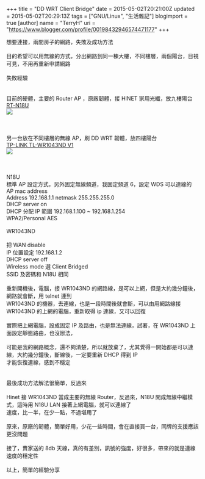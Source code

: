 +++
title = "DD WRT Client Bridge"
date = 2015-05-02T20:21:00Z
updated = 2015-05-02T20:29:13Z
tags = ["GNU/Linux", "生活雜記"]
blogimport = true 
[author]
	name = "TerryH"
	uri = "https://www.blogger.com/profile/00198432946574471177"
+++

想要連接，兩間房子的網路，失敗及成功方法<br /><br />目的希望可以用無線的方式，分出網路到同一棟大樓，不同樓層，兩個陽台，目視可見，不用再重新申請網路<br /><br />失敗經驗<br /><br /><br />目前的硬體，主要的 Router AP ，原廠韌體，接 HINET 家用光纖，放九樓陽台 <br /><a href="http://www.asus.com/tw/Networking/RTN18U/">RT-N18U</a><br /><img src="http://www.asus.com/media/global/products/JHORgaVSKoY9H7cG/P_setting_fff_1_90_end_500.png" /><br /><br /><br /><br />另一台放在不同樓層的無線 AP，刷 DD WRT 韌體，放四樓陽台<br /><a href="http://www.tp-link.tw/products/details/?categoryid=238&model=TL-WR1043ND+V1">TP-LINK TL-WR1043ND V1</a><br /><img src="http://www.tp-link.tw/resources/images/products/gallery/TL-WR1043ND-01_1_1.jpg" /><br /><br /><br /><br />N18U<br />標準 AP 設定方式，另外固定無線頻道，我固定頻道 6，設定 WDS 可以連線的 AP mac address  <br />Address 192.168.1.1 netmask 255.255.255.0 <br />DHCP server on<br />DHCP 分配 IP 範圍 192.168.1.100 ~ 192.168.1.254 <br />WPA2/Personal AES<br /><br />WR1043ND<br /><br />把 WAN disable<br />IP  位置設定 192.168.1.2<br />DHCP server off<br />Wireless mode 選 Client Bridged<br />SSID 及密碼和  N18U 相同 <br /><br />重新開機後，電腦，接 WR1043ND 的網路線，是可以上網，但是大約幾分鐘後，網路就會斷，用 telnet 連到<br />WR1043ND 的機器，去連線，也是一段時間後就會斷，可以由用網路線接 WR1043ND 的上網的電腦，重新取得 ip 連線，又可以回復<br /><br />實際把上網電腦，設成固定 IP 及路由，也是無法連線，試著，在 WR1043ND 上面設定靜態路由，也沒辦法，<br /><br />可能是我的網路概念，還不夠清楚，所以就放棄了，尤其覺得一開始都是可以連線，大約幾分鐘後，斷線後，一定要重新 DHCP 得到 IP<br />才能恢復連線，感到不穩定<br /><br /><br />最後成功方法解法很簡單，反過來 <br /><br />Hinet 接 WR1043ND 當成主要的無線 Router，反過來，N18U 開成無線中繼模式，這時用 N18U LAN 接著上網電腦，就可以連線了<br />速度，比一半，在少一點，不過堪用了<br /><br />原來，原廠的韌體，簡單好用，少花一些時間，會在直接買一台，同牌的支援應該更沒問題<br /><br />接了，賣家送的 8db 天線，真的有差別，訊號的強度，好很多，帶來的就是連線速度的穩定性<br /><br />以上，簡單的經驗分享<br /><br />
